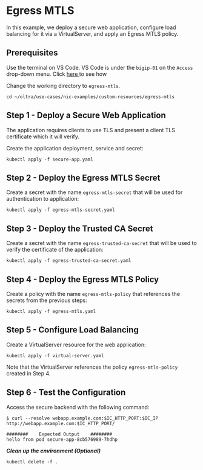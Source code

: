 # Egress MTLS

In this example, we deploy a secure web application, configure load balancing for it via a VirtualServer, and apply an Egress MTLS policy.

## Prerequisites

Use the terminal on VS Code. VS Code is under the `bigip-01` on the `Access` drop-down menu. Click <a href="https://raw.githubusercontent.com/F5EMEA/oltra/main/vscode.png"> here </a> to see how 

Change the working directory to `egress-mtls`.
```
cd ~/oltra/use-cases/nic-examples/custom-resources/egress-mtls
```

## Step 1 - Deploy a Secure Web Application
The application requires clients to use TLS and present a client TLS certificate which it will verify.

Create the application deployment, service and secret:
```
kubectl apply -f secure-app.yaml
```

## Step 2 - Deploy the Egress MTLS Secret

Create a secret with the name `egress-mtls-secret` that will be used for authentication to application:
```
kubectl apply -f egress-mtls-secret.yaml
```

## Step 3 - Deploy the Trusted CA Secret

Create a secret with the name `egress-trusted-ca-secret` that will be used to verify the certificate of the application:
```
kubectl apply -f egress-trusted-ca-secret.yaml
```

## Step 4 - Deploy the Egress MTLS Policy

Create a policy with the name `egress-mtls-policy` that references the secrets from the previous steps:
```
kubectl apply -f egress-mtls.yaml
```

## Step 5 - Configure Load Balancing

Create a VirtualServer resource for the web application:
```
kubectl apply -f virtual-server.yaml
```

Note that the VirtualServer references the policy `egress-mtls-policy` created in Step 4.

## Step 6 - Test the Configuration

Access the secure backend with the following command:
```
$ curl --resolve webapp.example.com:$IC_HTTP_PORT:$IC_IP http://webapp.example.com:$IC_HTTP_PORT/

########    Expected Output    ########
hello from pod secure-app-8cb576989-7hdhp
```

***Clean up the environment (Optional)***
```
kubectl delete -f .
```    